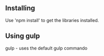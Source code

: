 Installing
----------

Use 'npm install' to get the libraries installed.


Using gulp
----------

gulp - uses the default gulp commando

